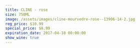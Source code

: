 ```yaml
---
title: CLINE - rose
size: 750ML
image: /assets/images/cline-mourvedre-rose--13906-14-2.jpg
reg_price: $10.99
special_price: $8.99
expiration_date: 2017-04-18 00:00:00
show_wine: true
---
```



